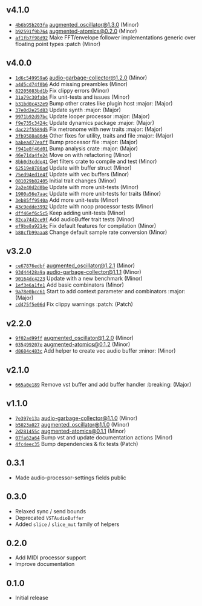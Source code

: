 ## v4.1.0

* [`4b6b95b203fa`](https://github.com/yamadapc/augmented-audio/commits/4b6b95b203fa) augmented_oscillator@1.3.0 (Minor)
* [`b92591f9b764`](https://github.com/yamadapc/augmented-audio/commits/b92591f9b764) augmented-atomics@0.2.0 (Minor)
* [`af1fb7f98d92`](https://github.com/yamadapc/augmented-audio/commits/af1fb7f98d92) Make FFT/envelope follower implementations generic over floating point types :patch (Minor)

## v4.0.0

* [`1d6c549959a6`](https://github.com/yamadapc/augmented-audio/commits/1d6c549959a6) audio-garbage-collector@1.2.0 (Minor)
* [`a4d5cd74f0b6`](https://github.com/yamadapc/augmented-audio/commits/a4d5cd74f0b6) Add missing preambles (Minor)
* [`82205083bd1b`](https://github.com/yamadapc/augmented-audio/commits/82205083bd1b) Fix clippy errors (Minor)
* [`31a79c30fab4`](https://github.com/yamadapc/augmented-audio/commits/31a79c30fab4) Fix unit-tests and issues (Minor)
* [`b31bd0c432e9`](https://github.com/yamadapc/augmented-audio/commits/b31bd0c432e9) Bump other crates like plugin host :major: (Major)
* [`37e0d2e25d83`](https://github.com/yamadapc/augmented-audio/commits/37e0d2e25d83) Update synth :major: (Major)
* [`9971b92d97bc`](https://github.com/yamadapc/augmented-audio/commits/9971b92d97bc) Update looper processor :major: (Major)
* [`f9e735c3424c`](https://github.com/yamadapc/augmented-audio/commits/f9e735c3424c) Update dynamics package :major: (Major)
* [`dac22f5589d5`](https://github.com/yamadapc/augmented-audio/commits/dac22f5589d5) Fix metronome with new traits :major: (Major)
* [`3fb9588a86d4`](https://github.com/yamadapc/augmented-audio/commits/3fb9588a86d4) Other fixes for utility, traits and file :major: (Major)
* [`babead77eaff`](https://github.com/yamadapc/augmented-audio/commits/babead77eaff) Bump processor file :major: (Major)
* [`f941e8f46d01`](https://github.com/yamadapc/augmented-audio/commits/f941e8f46d01) Bump analysis crate :major: (Major)
* [`46e71da4fe24`](https://github.com/yamadapc/augmented-audio/commits/46e71da4fe24) Move on with refactoring (Minor)
* [`8bb0d3cdde41`](https://github.com/yamadapc/augmented-audio/commits/8bb0d3cdde41) Get filters crate to compile and test (Minor)
* [`62519e8786ad`](https://github.com/yamadapc/augmented-audio/commits/62519e8786ad) Update with buffer struct (Minor)
* [`75ed94ed1e4f`](https://github.com/yamadapc/augmented-audio/commits/75ed94ed1e4f) Update with vec buffers (Minor)
* [`081029b82405`](https://github.com/yamadapc/augmented-audio/commits/081029b82405) Initial trait changes (Minor)
* [`2a2e40d2d0be`](https://github.com/yamadapc/augmented-audio/commits/2a2e40d2d0be) Update with more unit-tests (Minor)
* [`1900a56e7aac`](https://github.com/yamadapc/augmented-audio/commits/1900a56e7aac) Update with more unit-tests for traits (Minor)
* [`3eb85ff9540a`](https://github.com/yamadapc/augmented-audio/commits/3eb85ff9540a) Add more unit-tests (Minor)
* [`43c9edde3992`](https://github.com/yamadapc/augmented-audio/commits/43c9edde3992) Update with noop processor tests (Minor)
* [`dff46ef6c5c5`](https://github.com/yamadapc/augmented-audio/commits/dff46ef6c5c5) Keep adding unit-tests (Minor)
* [`82ca74d2ce9f`](https://github.com/yamadapc/augmented-audio/commits/82ca74d2ce9f) Add audioBuffer trait tests (Minor)
* [`ef9be8a9214c`](https://github.com/yamadapc/augmented-audio/commits/ef9be8a9214c) Fix default features for compilation (Minor)
* [`b88cfb99aaa8`](https://github.com/yamadapc/augmented-audio/commits/b88cfb99aaa8) Change default sample rate conversion (Minor)

## v3.2.0

* [`ce67876edbf`](https://github.com/yamadapc/augmented-audio/commits/ce67876edbf) augmented_oscillator@1.2.1 (Minor)
* [`93d44428a9a`](https://github.com/yamadapc/augmented-audio/commits/93d44428a9a) audio-garbage-collector@1.1.1 (Minor)
* [`90164dc4223`](https://github.com/yamadapc/augmented-audio/commits/90164dc4223) Update with a new benchmark (Minor)
* [`1ef3e6a1fe1`](https://github.com/yamadapc/augmented-audio/commits/1ef3e6a1fe1) Add basic combinators (Minor)
* [`9a78e0bcc61`](https://github.com/yamadapc/augmented-audio/commits/9a78e0bcc61) Start to add context parameter and combinators :major: (Major)
* [`cd475f5e06d`](https://github.com/yamadapc/augmented-audio/commits/cd475f5e06d) Fix clippy warnings :patch: (Patch)

## v2.2.0

* [`9f02ad99ff`](https://github.com/yamadapc/augmented-audio/commits/9f02ad99ff) augmented_oscillator@1.2.0 (Minor)
* [`035499207e`](https://github.com/yamadapc/augmented-audio/commits/035499207e) augmented-atomics@0.1.2 (Minor)
* [`d8684c483c`](https://github.com/yamadapc/augmented-audio/commits/d8684c483c) Add helper to create vec audio buffer :minor: (Minor)

## v2.1.0

* [`665a0e189`](https://github.com/yamadapc/augmented-audio/commits/665a0e189) Remove vst buffer and add buffer handler :breaking: (Major)

## v1.1.0

* [`7e397e13a`](https://github.com/yamadapc/augmented-audio/commits/7e397e13a) audio-garbage-collector@1.1.0 (Minor)
* [`b5023a027`](https://github.com/yamadapc/augmented-audio/commits/b5023a027) augmented_oscillator@1.1.0 (Minor)
* [`2d281455c`](https://github.com/yamadapc/augmented-audio/commits/2d281455c) augmented-atomics@0.1.1 (Minor)
* [`07fa62a64`](https://github.com/yamadapc/augmented-audio/commits/07fa62a64) Bump vst and update documentation actions (Minor)
* [`4fc4eec35`](https://github.com/yamadapc/augmented-audio/commits/4fc4eec35) Bump dependencies & fix tests (Patch)

## 0.3.1
* Made audio-processor-settings fields public

## 0.3.0
* Relaxed sync / send bounds
* Deprecated `VSTAudioBuffer`
* Added `slice` / `slice_mut` family of helpers

## 0.2.0
* Add MIDI processor support
* Improve documentation

## 0.1.0
* Initial release